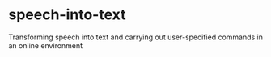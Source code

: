 # speech-into-text
Transforming speech into text and carrying out user-specified commands in an online environment
